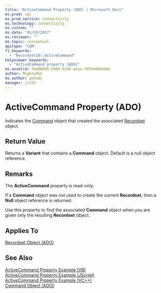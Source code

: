 ```yaml
---
title: "ActiveCommand Property (ADO) | Microsoft Docs"
ms.prod: sql
ms.prod_service: connectivity
ms.technology: connectivity
ms.custom: ""
ms.date: "01/19/2017"
ms.reviewer: ""
ms.topic: conceptual
apitype: "COM"
f1_keywords: 
  - "Recordset20::ActiveCommand"
helpviewer_keywords: 
  - "ActiveCommand property [ADO]"
ms.assetid: fb4088d5-5968-42d6-aeaa-3955046bb4da
author: MightyPen
ms.author: genemi
manager: jroth
---
```

# ActiveCommand Property (ADO)
Indicates the [Command](../../../ado/reference/ado-api/command-object-ado.md) object that created the associated [Recordset](../../../ado/reference/ado-api/recordset-object-ado.md) object.  
  
## Return Value  
 Returns a **Variant** that contains a **Command** object. Default is a null object reference.  
  
## Remarks  
 The **ActiveCommand** property is read-only.  
  
 If a **Command** object was not used to create the current **Recordset**, then a **Null** object reference is returned.  
  
 Use this property to find the associated **Command** object when you are given only the resulting **Recordset** object.  
  
## Applies To  
 [Recordset Object (ADO)](../../../ado/reference/ado-api/recordset-object-ado.md)  
  
## See Also  
 [ActiveCommand Property Example (VB)](../../../ado/reference/ado-api/activecommand-property-example-vb.md)   
 [ActiveCommand Property Example (JScript)](../../../ado/reference/ado-api/activecommand-property-example-jscript.md)   
 [ActiveCommand Property Example (VC++)](../../../ado/reference/ado-api/activecommand-property-example-vc.md)   
 [Command Object (ADO)](../../../ado/reference/ado-api/command-object-ado.md)
